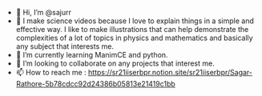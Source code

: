- 👋 Hi, I’m @sajurr
- 👀 I make science videos because I love to explain things in a simple and effective way. 
      I like to make illustrations that can help demonstrate the complexities of a lot of topics in physics and mathematics 
      and basically any subject that interests me.
- 🌱 I’m currently learning ManimCE and python.
- 💞️ I’m looking to collaborate on any projects that interest me.
- 📫 How to reach me : https://sr21iiserbpr.notion.site/sr21iiserbpr/Sagar-Rathore-5b78cdcc92d24386b05813e21419c1bb

<!---
sajurr/sajurr is a ✨ special ✨ repository because its `README.md` (this file) appears on your GitHub profile.
You can click the Preview link to take a look at your changes.
--->
